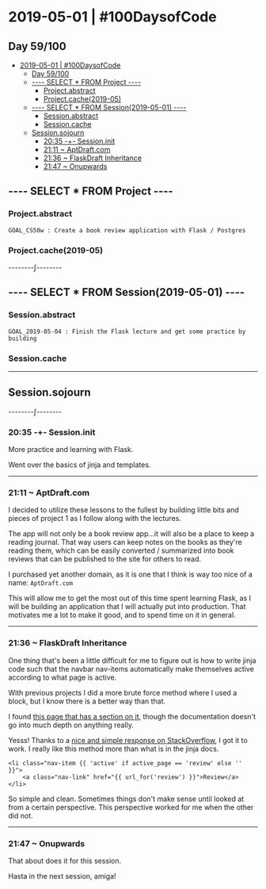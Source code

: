 # 2019-05-01 | #100DaysofCode

## Day 59/100

- [2019-05-01 | #100DaysofCode](#2019-05-01--100daysofcode)
  - [Day 59/100](#day-59100)
  - [---- SELECT * FROM Project ----](#-----select--from-project-----)
    - [Project.abstract](#projectabstract)
    - [Project.cache(2019-05)](#projectcache2019-05)
  - [---- SELECT * FROM Session(2019-05-01) ----](#-----select--from-session2019-05-01-----)
    - [Session.abstract](#sessionabstract)
    - [Session.cache](#sessioncache)
  - [Session.sojourn](#sessionsojourn)
    - [20:35 -+- Session.init](#2035----sessioninit)
    - [21:11 ~ AptDraft.com](#2111--aptdraftcom)
    - [21:36 ~ FlaskDraft Inheritance](#2136--flaskdraft-inheritance)
    - [21:47 ~ Onupwards](#2147--onupwards)

## ---- SELECT * FROM Project ----

### Project.abstract

    GOAL_CS50w : Create a book review application with Flask / Postgres  

### Project.cache(2019-05)

--------∫--------

## ---- SELECT * FROM Session(2019-05-01) ----

### Session.abstract

    GOAL_2019-05-04 : Finish the Flask lecture and get some practice by building  

### Session.cache

---

## Session.sojourn

--------∫--------

### 20:35 -+- Session.init

More practice and learning with Flask.

Went over the basics of jinja and templates.

---

### 21:11 ~ AptDraft.com

I decided to utilize these lessons to the fullest by building little bits and pieces of project 1 as I follow along with the lectures.

The app will not only be a book review app...it will also be a place to keep a reading journal. That way users can keep notes on the books as they're reading them, which can be easily converted / summarized into book reviews that can be published to the site for others to read.

I purchased yet another domain, as it is one that I think is way too nice of a name: `AptDraft.com`

This will allow me to get the most out of this time spent learning Flask, as I will be building an application that I will actually put into production. That motivates me a lot to make it good, and to spend time on it in general.

---

### 21:36 ~ FlaskDraft Inheritance

One thing that's been a little difficult for me to figure out is how to write jinja code such that the navbar nav-items automatically make themselves active according to what page is active.

With previous projects I did a more brute force method where I used a block, but I know there is a better way than that.

I found [this page that has a section on it](http://jinja.pocoo.org/docs/2.10/tricks/), though the documentation doesn't go into much depth on anything really.

Yesss! Thanks to a [nice and simple response on StackOverflow](https://stackoverflow.com/questions/18600031/changing-the-active-class-of-a-link-with-the-twitter-bootstrap-css-in-python-fla#answer-43071349), I got it to work. I really like this method more than what is in the jinja docs.

    <li class="nav-item {{ 'active' if active_page == 'review' else '' }}">
        <a class="nav-link" href="{{ url_for('review') }}">Review</a>
    </li>

So simple and clean. Sometimes things don't make sense until looked at from a certain perspective. This perspective worked for me when the other did not.

---

### 21:47 ~ Onupwards

That about does it for this session.

Hasta in the next session, amiga!